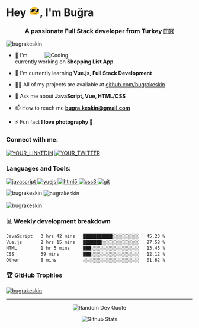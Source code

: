 # Hey <img src="https://raw.githubusercontent.com/bugrakeskin/bugrakeskin/main/assets/cool.gif" width="30px">, I'm Buğra

<h3 align="center">A passionate Full Stack developer from Turkey 🇹🇷</h3>

<p align="left"> <img src="https://komarev.com/ghpvc/?username=bugrakeskin&label=Profile%20views&color=0e75b6&style=flat" alt="bugrakeskin" /> </p>

<img align="right" alt="Coding" width="400" src="https://raw.githubusercontent.com/bugrakeskin/bugrakeskin/main/assets/coder.gif">

- 🔭 I'm currently working on **Shopping List App**

- 🌱 I'm currently learning **Vue.js, Full Stack Development**

- 👨‍💻 All of my projects are available at [github.com/bugrakeskin](github.com/bugrakeskin)

- 💬 Ask me about **JavaScript, Vue, HTML/CSS**

- 📫 How to reach me **bugra.keskin@gmail.com**

- ⚡ Fun fact **I love photography 📸**

<h3 align="left">Connect with me:</h3>
<p align="left">
<a href="https://linkedin.com/in/YOUR_LINKEDIN" target="blank"><img align="center" src="https://raw.githubusercontent.com/bugrakeskin/bugrakeskin/main/assets/linkedin.svg" alt="YOUR_LINKEDIN" height="30" width="40" /></a>
<a href="https://twitter.com/YOUR_TWITTER" target="blank"><img align="center" src="https://raw.githubusercontent.com/bugrakeskin/bugrakeskin/main/assets/twitter.svg" alt="YOUR_TWITTER" height="30" width="40" /></a>
</p>

<h3 align="left">Languages and Tools:</h3>
<p align="left">
    <a href="https://developer.mozilla.org/en-US/docs/Web/JavaScript" target="_blank"> 
        <img src="https://raw.githubusercontent.com/bugrakeskin/bugrakeskin/main/assets/javascript.svg" alt="javascript" width="40" height="40"/> 
    </a>
    <a href="https://vuejs.org/" target="_blank"> 
        <img src="https://raw.githubusercontent.com/bugrakeskin/bugrakeskin/main/assets/vuejs.svg" alt="vuejs" width="40" height="40"/> 
    </a>
    <a href="https://www.w3.org/html/" target="_blank"> 
        <img src="https://raw.githubusercontent.com/bugrakeskin/bugrakeskin/main/assets/html5.svg" alt="html5" width="40" height="40"/> 
    </a>
    <a href="https://www.w3schools.com/css/" target="_blank"> 
        <img src="https://raw.githubusercontent.com/bugrakeskin/bugrakeskin/main/assets/css3.svg" alt="css3" width="40" height="40"/> 
    </a>
    <a href="https://git-scm.com/" target="_blank"> 
        <img src="https://raw.githubusercontent.com/bugrakeskin/bugrakeskin/main/assets/git.svg" alt="git" width="40" height="40"/> 
    </a>
</p>

<p><img align="left" src="https://github-readme-stats-sigma-five.vercel.app/api/top-langs?username=bugrakeskin&show_icons=true&locale=en&layout=compact&theme=radical" alt="bugrakeskin" /></p>

<p>&nbsp;<img align="center" src="https://github-readme-stats-sigma-five.vercel.app/api?username=bugrakeskin&show_icons=true&locale=en&theme=radical" alt="bugrakeskin" /></p>

<p><img align="center" src="https://github-readme-streak-stats.herokuapp.com?user=bugrakeskin&theme=radical&date_format=M%20j%5B%2C%20Y%5D" alt="bugrakeskin" /></p>

### 📊 Weekly development breakdown

<!--START_SECTION:waka-->

```text
JavaScript   3 hrs 42 mins   ███████████░░░░░░░░░░   45.23 %
Vue.js       2 hrs 15 mins   ███████░░░░░░░░░░░░░░   27.58 %
HTML         1 hr 5 mins     ███░░░░░░░░░░░░░░░░░░   13.45 %
CSS          59 mins         ███░░░░░░░░░░░░░░░░░░   12.12 %
Other        8 mins          ░░░░░░░░░░░░░░░░░░░░░   01.62 %
```

<!--END_SECTION:waka-->

### 🏆 GitHub Trophies

<p align="left">
  <a href="https://github.com/ryo-ma/github-profile-trophy">
    <img src="https://github-profile-trophy.vercel.app/?username=bugrakeskin&theme=radical&no-frame=false&no-bg=true&margin-w=4" alt="bugrakeskin" />
  </a>
</p>

---

<p align="center">
  <img src="https://quotes-github-readme.vercel.app/api?type=horizontal&theme=radical" alt="Random Dev Quote"/>
</p>

<p align="center">
  <img src="https://raw.githubusercontent.com/bugrakeskin/bugrakeskin/main/assets/wave.svg" alt="Github Stats" />
</p>
